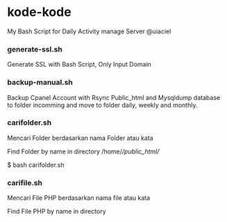 # kode-kode

My Bash Script for Daily Activity manage Server
@uiaciel

### generate-ssl.sh
Generate SSL with Bash Script, Only Input Domain

### backup-manual.sh
Backup Cpanel Account with Rsync Public_html and Mysqldump database to folder incomming
and move to folder daily, weekly and monthly.

### carifolder.sh
Mencari Folder berdasarkan nama Folder atau kata

Find Folder by name in directory /home/*/public_html/*

$ bash carifolder.sh <kata>

### carifile.sh
Mencari File PHP berdasarkan nama file atau kata

Find File PHP by name in directory
